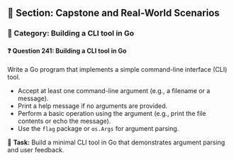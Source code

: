 ## 📘 Section: Capstone and Real-World Scenarios  
### 🔹 Category: Building a CLI tool in Go  
#### ❓ Question 241: Building a CLI tool in Go

Write a Go program that implements a simple command-line interface (CLI) tool.

- Accept at least one command-line argument (e.g., a filename or a message).
- Print a help message if no arguments are provided.
- Perform a basic operation using the argument (e.g., print the file contents or echo the message).
- Use the `flag` package or `os.Args` for argument parsing.

🔧 **Task:** Build a minimal CLI tool in Go that demonstrates argument parsing and user feedback.

